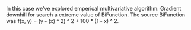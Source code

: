 In this case we've explored emperical multivariative algorithm: Gradient downhill for search a extreme value of BiFunction.
The source BiFunction was f(x, y) = (y - (x) ^ 2) ^ 2 + 100 * (1 - x) ^ 2.